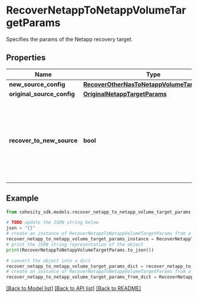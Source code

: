 # RecoverNetappToNetappVolumeTargetParams

Specifies the params of the Netapp recovery target.

## Properties

Name | Type | Description | Notes
------------ | ------------- | ------------- | -------------
**new_source_config** | [**RecoverOtherNasToNetappVolumeTargetParams**](RecoverOtherNasToNetappVolumeTargetParams.md) |  | [optional] 
**original_source_config** | [**OriginalNetappTargetParams**](OriginalNetappTargetParams.md) |  | [optional] 
**recover_to_new_source** | **bool** | Specifies the parameter whether the recovery should be performed to a new or the original Netapp target. | 

## Example

```python
from cohesity_sdk.models.recover_netapp_to_netapp_volume_target_params import RecoverNetappToNetappVolumeTargetParams

# TODO update the JSON string below
json = "{}"
# create an instance of RecoverNetappToNetappVolumeTargetParams from a JSON string
recover_netapp_to_netapp_volume_target_params_instance = RecoverNetappToNetappVolumeTargetParams.from_json(json)
# print the JSON string representation of the object
print(RecoverNetappToNetappVolumeTargetParams.to_json())

# convert the object into a dict
recover_netapp_to_netapp_volume_target_params_dict = recover_netapp_to_netapp_volume_target_params_instance.to_dict()
# create an instance of RecoverNetappToNetappVolumeTargetParams from a dict
recover_netapp_to_netapp_volume_target_params_from_dict = RecoverNetappToNetappVolumeTargetParams.from_dict(recover_netapp_to_netapp_volume_target_params_dict)
```
[[Back to Model list]](../README.md#documentation-for-models) [[Back to API list]](../README.md#documentation-for-api-endpoints) [[Back to README]](../README.md)


